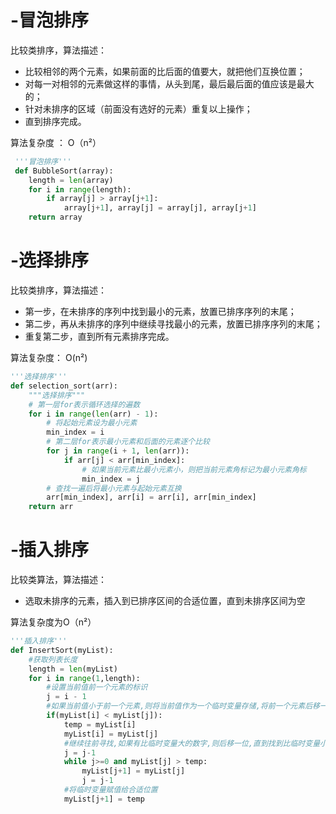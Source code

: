 # -冒泡排序
比较类排序，算法描述：
* 比较相邻的两个元素，如果前面的比后面的值要大，就把他们互换位置；
* 对每一对相邻的元素做这样的事情，从头到尾，最后最后面的值应该是最大的；
* 针对未排序的区域（前面没有选好的元素）重复以上操作；
* 直到排序完成。

 算法复杂度 ： O（n²）
 
``` python
 '''冒泡排序'''
 def BubbleSort(array):
    length = len(array)
    for i in range(length):
        if array[j] > array[j+1]:
            array[j+1], array[j] = array[j], array[j+1]
	return array	
 ```
 
 # -选择排序
 比较类排序，算法描述：
 * 第一步，在未排序的序列中找到最小的元素，放置已排序序列的末尾；
 * 第二步，再从未排序的序列中继续寻找最小的元素，放置已排序序列的末尾；
 * 重复第二步，直到所有元素排序完成。
 
 算法复杂度：  O(n²)
 
```python
'''选择排序'''
def selection_sort(arr):
    """选择排序"""
    # 第一层for表示循环选择的遍数
    for i in range(len(arr) - 1):
        # 将起始元素设为最小元素
        min_index = i
        # 第二层for表示最小元素和后面的元素逐个比较
        for j in range(i + 1, len(arr)):
            if arr[j] < arr[min_index]:
                # 如果当前元素比最小元素小，则把当前元素角标记为最小元素角标
                min_index = j
        # 查找一遍后将最小元素与起始元素互换
        arr[min_index], arr[i] = arr[i], arr[min_index]
    return arr
```
# -插入排序
比较类算法，算法描述：
* 选取未排序的元素，插入到已排序区间的合适位置，直到未排序区间为空

算法复杂度为O（n²）
```python
'''插入排序'''
def InsertSort(myList):
    #获取列表长度
    length = len(myList)
    for i in range(1,length):
        #设置当前值前一个元素的标识
        j = i - 1
        #如果当前值小于前一个元素,则将当前值作为一个临时变量存储,将前一个元素后移一位
        if(myList[i] < myList[j]):
            temp = myList[i]
            myList[i] = myList[j]
            #继续往前寻找,如果有比临时变量大的数字,则后移一位,直到找到比临时变量小的元素或者达到列表第一个元素
            j = j-1
            while j>=0 and myList[j] > temp:
                myList[j+1] = myList[j]
                j = j-1
            #将临时变量赋值给合适位置
            myList[j+1] = temp
```
